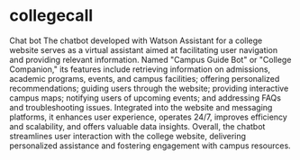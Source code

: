 # collegecall
Chat bot
The chatbot developed with Watson Assistant for a college website serves as a virtual assistant aimed at facilitating user navigation and providing relevant information. Named "Campus Guide Bot" or "College Companion," its features include retrieving information on admissions, academic programs, events, and campus facilities; offering personalized recommendations; guiding users through the website; providing interactive campus maps; notifying users of upcoming events; and addressing FAQs and troubleshooting issues. Integrated into the website and messaging platforms, it enhances user experience, operates 24/7, improves efficiency and scalability, and offers valuable data insights. Overall, the chatbot streamlines user interaction with the college website, delivering personalized assistance and fostering engagement with campus resources.






